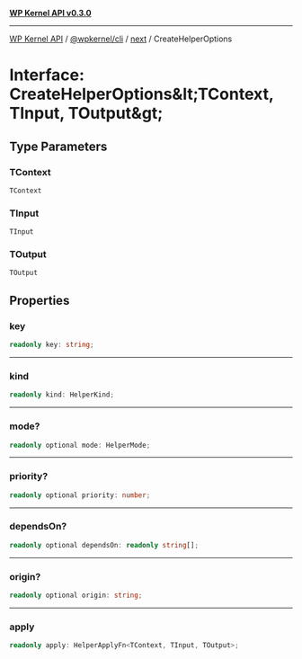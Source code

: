 [**WP Kernel API v0.3.0**](../../../../../README.md)

---

[WP Kernel API](../../../../../README.md) / [@wpkernel/cli](../../../README.md) / [next](../README.md) / CreateHelperOptions

# Interface: CreateHelperOptions\&lt;TContext, TInput, TOutput\&gt;

## Type Parameters

### TContext

`TContext`

### TInput

`TInput`

### TOutput

`TOutput`

## Properties

### key

```ts
readonly key: string;
```

---

### kind

```ts
readonly kind: HelperKind;
```

---

### mode?

```ts
readonly optional mode: HelperMode;
```

---

### priority?

```ts
readonly optional priority: number;
```

---

### dependsOn?

```ts
readonly optional dependsOn: readonly string[];
```

---

### origin?

```ts
readonly optional origin: string;
```

---

### apply

```ts
readonly apply: HelperApplyFn<TContext, TInput, TOutput>;
```
